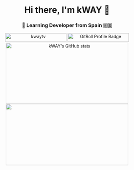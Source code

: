 # <div align="center">Hi there, I'm kWAY 👋</div>

### <div align="center">🚀 Learning Developer from Spain 🇪🇸</div>

<div align="center">
  <img src="https://komarev.com/ghpvc/?username=kwaytv&label=Profile%20views&color=0e75b6&style=flat-square" alt="kwaytv" width="200" height="28" />
  <a href="https://gitroll.io/profile/uezq54oxIk4VFZkLigfxGmGgm57z1" target="_blank">
    <img src="https://gitroll.io/api/badges/profiles/v1/uezq54oxIk4VFZkLigfxGmGgm57z1" alt="GitRoll Profile Badge" width="200" height="28" />
  </a>
</div>

<div align="center">
  <img src="https://github-readme-stats.vercel.app/api?username=kwaytv&show_icons=true&theme=dark&hide_border=true" alt="kWAY's GitHub stats" width="400" height="200" />
</div>

<div align="center">
  <a href="https://github.com/kWAYTV/dma-cheat-base">
    <img src="https://github-readme-stats.vercel.app/api/pin/?username=kwaytv&repo=dma-cheat-base&theme=dark&hide_border=true" width="400" height="200" />
  </a>
</div>
